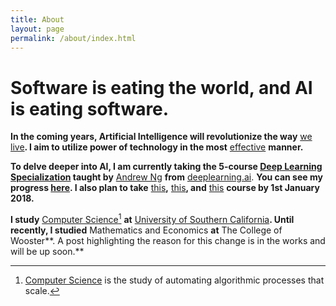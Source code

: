 ```yaml
---
title: About
layout: page
permalink: /about/index.html
---
```

<!-- ![Profile Image]({{ site.url }}/{{ site.picture }}) -->


Software is eating the world, and AI is eating software.
========

 
**In the coming years, Artificial Intelligence will revolutionize the way** [we](https://cltc.berkeley.edu/scenario/scenario-two/) [live](https://cltc.berkeley.edu/scenario/scenario-four/)**. I aim to utilize power of technology in the most** [effective](https://www.effectivealtruism.org/articles/introduction-to-effective-altruism/) **manner.**

**To delve deeper into AI, I am currently taking the 5-course [Deep Learning Specialization](https://www.coursera.org/specializations/deep-learning) taught by** [Andrew Ng](https://www.facebook.com/andrew.ng.96) **from** [deeplearning.ai](https://www.deeplearning.ai). **You can see my progress [here](https://www.coursera.org/account/accomplishments/records/Z9EZA5YEGY7H). I also plan to take** [this](http://course.fast.ai)**,** [this](http://cs231n.stanford.edu)**, and** [this](http://web.stanford.edu/class/cs224n/) **course by 1st January 2018.**

**I study** [Computer Science](https://en.wikipedia.org/wiki/Computer_science)[^cs] **at** [University of Southern California](https://www.usc.edu)**. Until recently, I studied** Mathematics and Economics **at** The College of Wooster**. A post highlighting the reason for this change is in the works and will be up soon.**



  [^cs]: [Computer Science](https://en.wikipedia.org/wiki/Computer_science) is the study of automating algorithmic processes that scale.

<!-- 


	<p>Lorem ipsum dolor sit amet, consectetur adipisicing elit, sed do eiusmod 
tempor incididunt ut labore et dolore magna aliqua. Ut enim ad minim veniam,
quis nostrud exercitation ullamco laboris nisi ut aliquip ex ea commodo
consequat. Duis aute irure dolor in reprehenderit in voluptate velit esse
cillum dolore eu fugiat nulla pariatur. Excepteur sint occaecat cupidatat non
proident, sunt in culpa qui officia deserunt mollit anim id est laborum.</p>
 

<h2>Skills</h2>

<ul class="skill-list">
	<li>HTML - Jade - Haml - Erb</li>
	<li>Responsive (Mobile First)</li>
	<li>CSS (Stylus, Sass, Less)</li>
	<li>Css Frameworks (Bootstrap, Foundation)</li>
	<li>Javascript (Design Patterns, Testes)</li>
	<li>NodeJS</li>
	<li>AngularJS - ReactJS</li>
	<li>Grunt - Gulp - Yeoman</li>
	<li>Git</li>
	<li>PHP</li>
	<li>Python</li>
	<li>MySQL - MongoDB</li>
	<li>Scrum and Kanban</li>
	<li>TDD e Continuous Integration</li>
</ul>

<h2>Projects</h2>

<ul>
	<li><a href="https://github.com/">StockSense</a></li>
	<li><a href="https://github.com/">Ipsum Dolor</a></li>
	<li><a href="https://github.com/">Dolor Lorem</a></li>
</ul>


 -->
